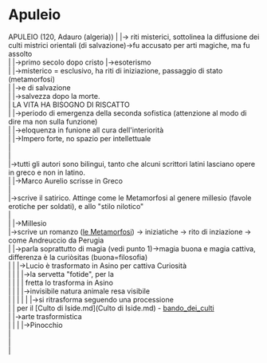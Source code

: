 # Apuleio
APULEIO (120, Adauro (algeria))
 |
 |-> riti misterici, sottolinea la diffusione dei culti mistrici orientali (di salvazione)->fu accusato per arti magiche, ma fu assolto  
 |					 |->primo secolo dopo cristo	|->esoterismo  
 |									|->misterico = esclusivo, ha riti di iniziazione, passaggio di stato (metamorfosi)  
 |														|->e di salvazione   
 |															  |->salvezza dopo la morte.  
 |																LA VITA HA BISOGNO DI RISCATTO  
 |
 |->periodo di emergenza della seconda sofistica (attenzione al modo di dire ma non sulla funzione)  
 |										|->eloquenza in funione all cura dell'interiorità  
 |										|->Impero forte, no spazio per intellettuale  
 |  
 |  
 |->tutti gli autori sono bilingui, tanto che alcuni scrittori latini lasciano opere in greco e non in latino.  
 |				|->Marco Aurelio scrisse in Greco  
 |  
 |->scrive il satirico. Attinge come le Metamorfosi al genere millesio (favole erotiche per soldati), e allo "stilo nilotico"  
 |  
 |				|->Millesio  
 |->scrive un romanzo ([le Metamorfosi](Apuleio_metamorfosi.md)) -> iniziatiche -> rito di inziazione -> come Andreuccio da Perugia  
 |     		|->parla soprattutto di magia (vedi punto 1)->magia buona e magia cattiva, differenza è la curiòsitas (buona=filosofia)  
 |		|											    |->Lucio è trasformato in Asino per cattiva Curiosità  
 |		|											    |	|->la servetta "fotide", per la   
 |		|											    |	|  fretta lo trasforma in Asino  
 |		|											    |	|->invisibile natura animale resa visibile  
 |   |   |
 |		|											    |->si ritrasforma seguendo una processione   
 |		|												   per il [Culto di Iside.md](Culto di Iside.md)	- [bando_dei_culti](bando_dei_culti)  
 |		|->arte trasformistica  
 |   |
 |		|->Pinocchio  
 |		  
 |  
 |  
